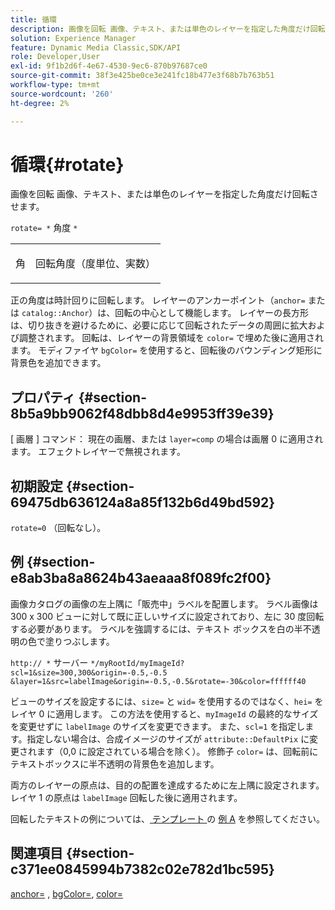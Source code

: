 ```yaml
---
title: 循環
description: 画像を回転 画像、テキスト、または単色のレイヤーを指定した角度だけ回転させます。
solution: Experience Manager
feature: Dynamic Media Classic,SDK/API
role: Developer,User
exl-id: 9f1b2d6f-4e67-4530-9ec6-870b97687ce0
source-git-commit: 38f3e425be0ce3e241fc18b477e3f68b7b763b51
workflow-type: tm+mt
source-wordcount: '260'
ht-degree: 2%

---
```


# 循環{#rotate}

画像を回転 画像、テキスト、または単色のレイヤーを指定した角度だけ回転させます。

`rotate= *` 角度 `*`

<table id="simpletable_5531ED4C2099411DB404657E12B05314"> 
 <tr class="strow"> 
  <td class="stentry"> <p><span class="varname"> 角 </span> </p> </td> 
  <td class="stentry"> <p>回転角度（度単位、実数） </p></td> 
 </tr> 
</table>

正の角度は時計回りに回転します。 レイヤーのアンカーポイント（`anchor=` または `catalog::Anchor`）は、回転の中心として機能します。 レイヤーの長方形は、切り抜きを避けるために、必要に応じて回転されたデータの周囲に拡大および調整されます。 回転は、レイヤーの背景領域を `color=` で埋めた後に適用されます。 モディファイヤ `bgColor=` を使用すると、回転後のバウンディング矩形に背景色を追加できます。

## プロパティ {#section-8b5a9bb9062f48dbb8d4e9953ff39e39}

[ 画層 ] コマンド： 現在の画層、または `layer=comp` の場合は画層 0 に適用されます。 エフェクトレイヤーで無視されます。

## 初期設定 {#section-69475db636124a8a85f132b6d49bd592}

`rotate=0` （回転なし）。

## 例 {#section-e8ab3ba8a8624b43aeaaa8f089fc2f00}

画像カタログの画像の左上隅に「販売中」ラベルを配置します。 ラベル画像は 300 x 300 ビューに対して既に正しいサイズに設定されており、左に 30 度回転する必要があります。 ラベルを強調するには、テキスト ボックスを白の半不透明の色で塗りつぶします。

`http:// *` サーバー `*/myRootId/myImageId?scl=1&size=300,300&origin=-0.5,-0.5 &layer=1&src=labelImage&origin=-0.5,-0.5&rotate=-30&color=ffffff40`

ビューのサイズを設定するには、`size=` と `wid=` を使用するのではなく、`hei=` をレイヤ 0 に適用します。 この方法を使用すると、`myImageId` の最終的なサイズを変更せずに `labelImage` のサイズを変更できます。 また、`scl=1` を指定します。指定しない場合は、合成イメージのサイズが `attribute::DefaultPix` に変更されます（0,0 に設定されている場合を除く）。 修飾子 `color=` は、回転前にテキストボックスに半不透明の背景色を追加します。

両方のレイヤーの原点は、目的の配置を達成するために左上隅に設定されます。 レイヤ 1 の原点は `labelImage` 回転した後に適用されます。

回転したテキストの例については、[ テンプレート ](../../../../../is-api/http-ref/image-serving-api-ref/c-http-protocol-reference/c-templates/r-example-a.md#reference-c78ea82e8a1646738e764fa6685dfbac) の [ 例 A](../../../../../is-api/http-ref/image-serving-api-ref/c-http-protocol-reference/c-templates/c-templates.md#concept-3cd2d2adae0e41b2979b9640244d4d3e) を参照してください。

## 関連項目 {#section-c371ee0845994b7382c02e782d1bc595}

[anchor=](../../../../../is-api/http-ref/image-serving-api-ref/c-http-protocol-reference/c-command-reference/r-anchor.md#reference-6661e548ab284b82828d8d94c8ddeb7c) , [bgColor=](../../../../../is-api/http-ref/image-serving-api-ref/c-http-protocol-reference/c-command-reference/r-bgcolor.md#reference-441371ba4ef54fe781887c5ae448f6ab), [color=](/help/aem-is-ir-api/is-api/http-ref/image-serving-api-ref/c-http-protocol-reference/c-data-types/r-is-http-color.md)
